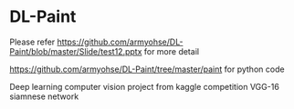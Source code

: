 # DL-Paint
Please refer https://github.com/armyohse/DL-Paint/blob/master/Slide/test12.pptx for more detail

https://github.com/armyohse/DL-Paint/tree/master/paint for python code

Deep learning computer vision project from kaggle competition
VGG-16 siamnese network
